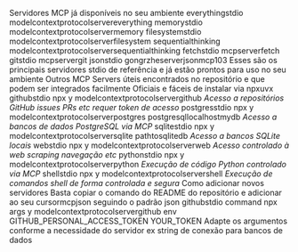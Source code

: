  Servidores MCP já disponíveis no seu ambiente
 everythingstdio modelcontextprotocolservereverything
 memorystdio modelcontextprotocolservermemory
 filesystemstdio modelcontextprotocolserverfilesystem
 sequentialthinking modelcontextprotocolserversequentialthinking
 fetchstdio mcpserverfetch
 gitstdio mcpservergit
 jsonstdio gongrzheserverjsonmcp103
Esses são os principais servidores stdio de referência e já estão prontos para uso no seu ambiente
 Outros MCP Servers úteis encontrados no repositório e que podem ser integrados facilmente
 Oficiais e fáceis de instalar via npxuvx
 githubstdio
npx y modelcontextprotocolservergithub
_Acesso a repositórios GitHub issues PRs etc requer token de acesso_
 postgresstdio
npx y modelcontextprotocolserverpostgres postgresqllocalhostmydb
_Acesso a bancos de dados PostgreSQL via MCP_
 sqlitestdio
npx y modelcontextprotocolserversqlite pathtosqlitedb
_Acesso a bancos SQLite locais_
 webstdio
npx y modelcontextprotocolserverweb
_Acesso controlado à web scraping navegação etc_
 pythonstdio
npx y modelcontextprotocolserverpython
_Execução de código Python controlado via MCP_
 shellstdio
npx y modelcontextprotocolservershell
_Execução de comandos shell de forma controlada e segura_
 Como adicionar novos servidores
Basta copiar o comando do README do repositório e adicionar ao seu cursormcpjson seguindo o padrão
json
githubstdio 
command npx
args y modelcontextprotocolservergithub
env 
GITHUB_PERSONAL_ACCESS_TOKEN YOUR_TOKEN
Adapte os argumentos conforme a necessidade do servidor ex string de conexão para bancos de dados